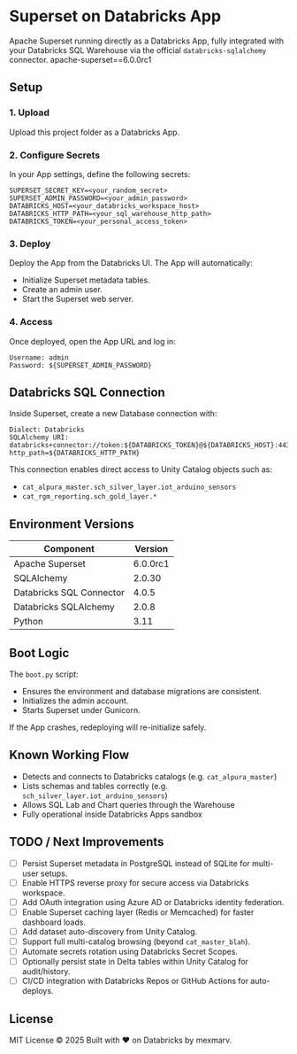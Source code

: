 # Superset on Databricks App

Apache Superset running directly as a Databricks App, fully integrated with your Databricks SQL Warehouse via the official `databricks-sqlalchemy` connector.
apache-superset==6.0.0rc1

## Setup

### 1. Upload
Upload this project folder as a Databricks App.

### 2. Configure Secrets
In your App settings, define the following secrets:
```
SUPERSET_SECRET_KEY=<your_random_secret>
SUPERSET_ADMIN_PASSWORD=<your_admin_password>
DATABRICKS_HOST=<your_databricks_workspace_host>
DATABRICKS_HTTP_PATH=<your_sql_warehouse_http_path>
DATABRICKS_TOKEN=<your_personal_access_token>
```

### 3. Deploy
Deploy the App from the Databricks UI.
The App will automatically:
- Initialize Superset metadata tables.
- Create an admin user.
- Start the Superset web server.

### 4. Access
Once deployed, open the App URL and log in:
```
Username: admin
Password: ${SUPERSET_ADMIN_PASSWORD}
```

## Databricks SQL Connection

Inside Superset, create a new Database connection with:
```
Dialect: Databricks
SQLAlchemy URI:
databricks+connector://token:${DATABRICKS_TOKEN}@${DATABRICKS_HOST}:443?http_path=${DATABRICKS_HTTP_PATH}
```

This connection enables direct access to Unity Catalog objects such as:
- `cat_alpura_master.sch_silver_layer.iot_arduino_sensors`
- `cat_rgm_reporting.sch_gold_layer.*`

## Environment Versions

| Component | Version |
|------------|----------|
| Apache Superset | 6.0.0rc1 |
| SQLAlchemy | 2.0.30 |
| Databricks SQL Connector | 4.0.5 |
| Databricks SQLAlchemy | 2.0.8 |
| Python | 3.11 |

## Boot Logic

The `boot.py` script:
- Ensures the environment and database migrations are consistent.
- Initializes the admin account.
- Starts Superset under Gunicorn.

If the App crashes, redeploying will re-initialize safely.

## Known Working Flow

- Detects and connects to Databricks catalogs (e.g. `cat_alpura_master`)
- Lists schemas and tables correctly (e.g. `sch_silver_layer.iot_arduino_sensors`)
- Allows SQL Lab and Chart queries through the Warehouse
- Fully operational inside Databricks Apps sandbox

## TODO / Next Improvements

- [ ] Persist Superset metadata in PostgreSQL instead of SQLite for multi-user setups.
- [ ] Enable HTTPS reverse proxy for secure access via Databricks workspace.
- [ ] Add OAuth integration using Azure AD or Databricks identity federation.
- [ ] Enable Superset caching layer (Redis or Memcached) for faster dashboard loads.
- [ ] Add dataset auto-discovery from Unity Catalog.
- [ ] Support full multi-catalog browsing (beyond `cat_master_blah`).
- [ ] Automate secrets rotation using Databricks Secret Scopes.
- [ ] Optionally persist state in Delta tables within Unity Catalog for audit/history.
- [ ] CI/CD integration with Databricks Repos or GitHub Actions for auto-deploys.

## License
MIT License © 2025
Built with ❤️ on Databricks by mexmarv.
